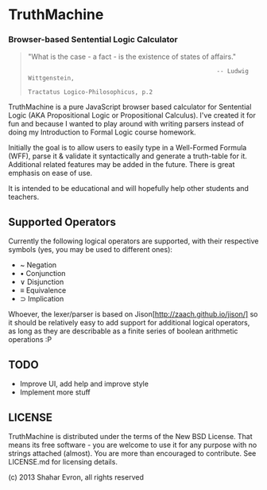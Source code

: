 TruthMachine
========================================================
### Browser-based Sentential Logic Calculator ###

>   "What is the case - a fact - is the existence of states of affairs."
>
>                                                          -- Ludwig Wittgenstein,
>                                                             Tractatus Logico-Philosophicus, p.2

TruthMachine is a pure JavaScript browser based calculator for Sentential Logic
(AKA Propositional Logic or Propositional Calculus). I've created it for fun
and because I wanted to play around with writing parsers instead of doing my
Introduction to Formal Logic course homework.

Initially the goal is to allow users to easily type in a Well-Formed Formula
(WFF), parse it & validate it syntactically and generate a truth-table for
it. Additional related features may be added in the future. There is great
emphasis on ease of use.

It is intended to be educational and will hopefully help other students and
teachers.


Supported Operators
-------------------
Currently the following logical operators are supported, with their respective
symbols (yes, you may be used to different ones):

 - ~ Negation
 - • Conjunction
 - ∨ Disjunction
 - ≡ Equivalence
 - ⊃ Implication

Whoever, the lexer/parser is based on Jison[http://zaach.github.io/jison/] so it
should be relatively easy to add support for additional logical operators, as
long as they are describable as a finite series of boolean arithmetic operations :P


TODO
----
 - Improve UI, add help and improve style
 - Implement more stuff


LICENSE
-------
TruthMachine is distributed under the terms of the New BSD License. That means
its free software - you are welcome to use it for any purpose with no strings
attached (almost). You are more than encouraged to contribute. See LICENSE.md
for licensing details.

 (c) 2013 Shahar Evron, all rights reserved

